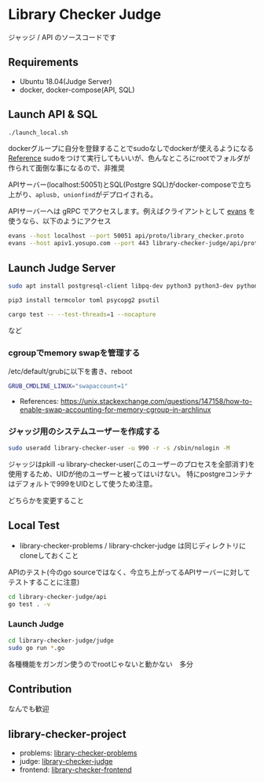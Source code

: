 # Library Checker Judge

ジャッジ / API のソースコードです

## Requirements

- Ubuntu 18.04(Judge Server)
- docker, docker-compose(API, SQL)

## Launch API & SQL

```sh
./launch_local.sh
```

dockerグループに自分を登録することでsudoなしでdockerが使えるようになる [Reference](https://qiita.com/DQNEO/items/da5df074c48b012152ee)
sudoをつけて実行してもいいが、色んなところにrootでフォルダが作られて面倒な事になるので、非推奨

APIサーバー(localhost:50051)とSQL(Postgre SQL)がdocker-composeで立ち上がり、`aplusb, unionfind`がデプロイされる。

APIサーバーへは gRPC でアクセスします。例えばクライアントとして [evans](https://github.com/ktr0731/evans) を使うなら、以下のようにアクセス

```sh
evans --host localhost --port 50051 api/proto/library_checker.proto
evans --host apiv1.yosupo.com --port 443 library-checker-judge/api/proto/library_checker.proto -t
```

## Launch Judge Server

```sh
sudo apt install postgresql-client libpq-dev python3 python3-dev python3-pip g++ cgroup-tools libcap2-bin

pip3 install termcolor toml psycopg2 psutil

cargo test -- --test-threads=1 --nocapture
```

など

### cgroupでmemory swapを管理する

/etc/default/grubに以下を書き、reboot

```sh
GRUB_CMDLINE_LINUX="swapaccount=1"
```

- References: https://unix.stackexchange.com/questions/147158/how-to-enable-swap-accounting-for-memory-cgroup-in-archlinux


### ジャッジ用のシステムユーザーを作成する

```sh
sudo useradd library-checker-user -u 990 -r -s /sbin/nologin -M
```

ジャッジはpkill -u library-checker-user(このユーザーのプロセスを全部消す)を使用するため、UIDが他のユーザーと被ってはいけない。
特にpostgreコンテナはデフォルトで999をUIDとして使うため注意。

どちらかを変更すること

## Local Test

- library-checker-problems / library-chcker-judge は同じディレクトリにcloneしておくこと

APIのテスト(今のgo sourceではなく、今立ち上がってるAPIサーバーに対してテストすることに注意)

```sh
cd library-checker-judge/api
go test . -v
```

### Launch Judge

```sh
cd library-checker-judge/judge
sudo go run *.go
```

各種機能をガンガン使うのでrootじゃないと動かない　多分

## Contribution

なんでも歓迎

## library-checker-project

- problems: [library-checker-problems](https://github.com/yosupo06/library-checker-problems)
- judge: [library-checker-judge](https://github.com/yosupo06/library-checker-judge)
- frontend: [library-checker-frontend](https://github.com/yosupo06/library-checker-frontend)
